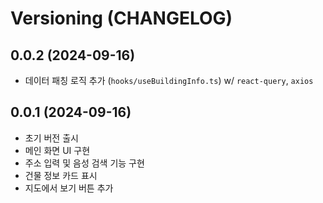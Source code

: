 # Versioning (CHANGELOG)

## 0.0.2 (2024-09-16)
- 데이터 패칭 로직 추가 (`hooks/useBuildingInfo.ts`) w/ `react-query`, `axios`

## 0.0.1 (2024-09-16)

- 초기 버전 출시
- 메인 화면 UI 구현
- 주소 입력 및 음성 검색 기능 구현
- 건물 정보 카드 표시
- 지도에서 보기 버튼 추가
